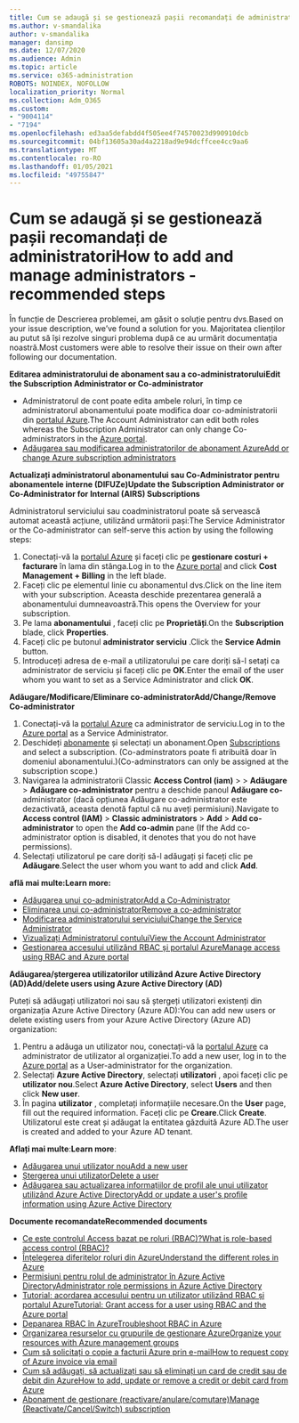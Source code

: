 ```yaml
---
title: Cum se adaugă și se gestionează pașii recomandați de administratori
ms.author: v-smandalika
author: v-smandalika
manager: dansimp
ms.date: 12/07/2020
ms.audience: Admin
ms.topic: article
ms.service: o365-administration
ROBOTS: NOINDEX, NOFOLLOW
localization_priority: Normal
ms.collection: Adm_O365
ms.custom:
- "9004114"
- "7194"
ms.openlocfilehash: ed3aa5defabdd4f505ee4f74570023d990910dcb
ms.sourcegitcommit: 04bf13605a30ad4a2218ad9e94dcffcee4cc9aa6
ms.translationtype: MT
ms.contentlocale: ro-RO
ms.lasthandoff: 01/05/2021
ms.locfileid: "49755847"
---
```

# <a name="how-to-add-and-manage-administrators---recommended-steps"></a><span data-ttu-id="3ae67-102">Cum se adaugă și se gestionează pașii recomandați de administratori</span><span class="sxs-lookup"><span data-stu-id="3ae67-102">How to add and manage administrators - recommended steps</span></span>

<span data-ttu-id="3ae67-103">În funcție de Descrierea problemei, am găsit o soluție pentru dvs.</span><span class="sxs-lookup"><span data-stu-id="3ae67-103">Based on your issue description, we’ve found a solution for you.</span></span> <span data-ttu-id="3ae67-104">Majoritatea clienților au putut să își rezolve singuri problema după ce au urmărit documentația noastră.</span><span class="sxs-lookup"><span data-stu-id="3ae67-104">Most customers were able to resolve their issue on their own after following our documentation.</span></span>

<span data-ttu-id="3ae67-105">**Editarea administratorului de abonament sau a co-administratorului**</span><span class="sxs-lookup"><span data-stu-id="3ae67-105">**Edit the Subscription Administrator or Co-administrator**</span></span>

- <span data-ttu-id="3ae67-106">Administratorul de cont poate edita ambele roluri, în timp ce administratorul abonamentului poate modifica doar co-administratorii din [portalul Azure](https://ms.portal.azure.com/#home).</span><span class="sxs-lookup"><span data-stu-id="3ae67-106">The Account Administrator can edit both roles whereas the Subscription Administrator can only change Co-administrators in the [Azure portal](https://ms.portal.azure.com/#home).</span></span>
- [<span data-ttu-id="3ae67-107">Adăugarea sau modificarea administratorilor de abonament Azure</span><span class="sxs-lookup"><span data-stu-id="3ae67-107">Add or change Azure subscription administrators</span></span>](https://docs.microsoft.com/azure/cost-management-billing/manage/add-change-subscription-administrator)

<span data-ttu-id="3ae67-108">**Actualizați administratorul abonamentului sau Co-Administrator pentru abonamentele interne (DIFUZe)**</span><span class="sxs-lookup"><span data-stu-id="3ae67-108">**Update the Subscription Administrator or Co-Administrator for Internal (AIRS) Subscriptions**</span></span>

<span data-ttu-id="3ae67-109">Administratorul serviciului sau coadministratorul poate să servească automat această acțiune, utilizând următorii pași:</span><span class="sxs-lookup"><span data-stu-id="3ae67-109">The Service Administrator or the Co-administrator can self-serve this action by using the following steps:</span></span>

1. <span data-ttu-id="3ae67-110">Conectați-vă la [portalul Azure](https://ms.portal.azure.com/#home) și faceți clic pe **gestionare costuri + facturare** în lama din stânga.</span><span class="sxs-lookup"><span data-stu-id="3ae67-110">Log in to the [Azure portal](https://ms.portal.azure.com/#home) and click **Cost Management + Billing** in the left blade.</span></span>
2. <span data-ttu-id="3ae67-111">Faceți clic pe elementul linie cu abonamentul dvs.</span><span class="sxs-lookup"><span data-stu-id="3ae67-111">Click on the line item with your subscription.</span></span> <span data-ttu-id="3ae67-112">Aceasta deschide prezentarea generală a abonamentului dumneavoastră.</span><span class="sxs-lookup"><span data-stu-id="3ae67-112">This opens the Overview for your subscription.</span></span>
3. <span data-ttu-id="3ae67-113">Pe lama **abonamentului** , faceți clic pe **Proprietăți**.</span><span class="sxs-lookup"><span data-stu-id="3ae67-113">On the **Subscription** blade, click **Properties**.</span></span> 
4. <span data-ttu-id="3ae67-114">Faceți clic pe butonul **administrator serviciu** .</span><span class="sxs-lookup"><span data-stu-id="3ae67-114">Click the **Service Admin** button.</span></span>
5. <span data-ttu-id="3ae67-115">Introduceți adresa de e-mail a utilizatorului pe care doriți să-l setați ca administrator de serviciu și faceți clic pe **OK**.</span><span class="sxs-lookup"><span data-stu-id="3ae67-115">Enter the email of the user whom you want to set as a Service Administrator and click **OK**.</span></span>

<span data-ttu-id="3ae67-116">**Adăugare/Modificare/Eliminare co-administrator**</span><span class="sxs-lookup"><span data-stu-id="3ae67-116">**Add/Change/Remove Co-administrator**</span></span>

1. <span data-ttu-id="3ae67-117">Conectați-vă la [portalul Azure](https://ms.portal.azure.com/#home) ca administrator de serviciu.</span><span class="sxs-lookup"><span data-stu-id="3ae67-117">Log in to the [Azure portal](https://ms.portal.azure.com/#home) as a Service Administrator.</span></span>
2. <span data-ttu-id="3ae67-118">Deschideți [abonamente](https://ms.portal.azure.com/#blade/Microsoft_Azure_Billing/SubscriptionsBlade) și selectați un abonament.</span><span class="sxs-lookup"><span data-stu-id="3ae67-118">Open [Subscriptions](https://ms.portal.azure.com/#blade/Microsoft_Azure_Billing/SubscriptionsBlade) and select a subscription.</span></span> <span data-ttu-id="3ae67-119">(Co-adminstrators poate fi atribuită doar în domeniul abonamentului.)</span><span class="sxs-lookup"><span data-stu-id="3ae67-119">(Co-adminstrators can only be assigned at the subscription scope.)</span></span>
3. <span data-ttu-id="3ae67-120">Navigarea la administratorii Classic **Access Control (iam)**  >    >  **Adăugare**  >  **Adăugare co-administrator** pentru a deschide panoul **Adăugare co-** administrator (dacă opțiunea Adăugare co-administrator este dezactivată, aceasta denotă faptul că nu aveți permisiuni).</span><span class="sxs-lookup"><span data-stu-id="3ae67-120">Navigate to **Access control (IAM)** > **Classic administrators** > **Add** > **Add co-administrator** to open the **Add co-admin** pane (If the Add co-administrator option is disabled, it denotes that you do not have permissions).</span></span>
4. <span data-ttu-id="3ae67-121">Selectați utilizatorul pe care doriți să-l adăugați și faceți clic pe **Adăugare**.</span><span class="sxs-lookup"><span data-stu-id="3ae67-121">Select the user whom you want to add and click **Add**.</span></span>

<span data-ttu-id="3ae67-122">**află mai multe:**</span><span class="sxs-lookup"><span data-stu-id="3ae67-122">**Learn more:**</span></span>
- [<span data-ttu-id="3ae67-123">Adăugarea unui co-administrator</span><span class="sxs-lookup"><span data-stu-id="3ae67-123">Add a Co-Administrator</span></span>](https://docs.microsoft.com/azure/role-based-access-control/classic-administrators)
- [<span data-ttu-id="3ae67-124">Eliminarea unui co-administrator</span><span class="sxs-lookup"><span data-stu-id="3ae67-124">Remove a co-administrator</span></span>](https://docs.microsoft.com/azure/role-based-access-control/classic-administrators)
- [<span data-ttu-id="3ae67-125">Modificarea administratorului serviciului</span><span class="sxs-lookup"><span data-stu-id="3ae67-125">Change the Service Administrator</span></span>](https://docs.microsoft.com/azure/role-based-access-control/classic-administrators)
- [<span data-ttu-id="3ae67-126">Vizualizați Administratorul contului</span><span class="sxs-lookup"><span data-stu-id="3ae67-126">View the Account Administrator</span></span>](https://docs.microsoft.com/azure/role-based-access-control/classic-administrators)
- [<span data-ttu-id="3ae67-127">Gestionarea accesului utilizând RBAC și portalul Azure</span><span class="sxs-lookup"><span data-stu-id="3ae67-127">Manage access using RBAC and Azure portal</span></span>](https://docs.microsoft.com/azure/role-based-access-control/role-assignments-portal)

<span data-ttu-id="3ae67-128">**Adăugarea/ștergerea utilizatorilor utilizând Azure Active Directory (AD)**</span><span class="sxs-lookup"><span data-stu-id="3ae67-128">**Add/delete users using Azure Active Directory (AD)**</span></span>

<span data-ttu-id="3ae67-129">Puteți să adăugați utilizatori noi sau să ștergeți utilizatori existenți din organizația Azure Active Directory (Azure AD):</span><span class="sxs-lookup"><span data-stu-id="3ae67-129">You can add new users or delete existing users from your Azure Active Directory (Azure AD) organization:</span></span>

1. <span data-ttu-id="3ae67-130">Pentru a adăuga un utilizator nou, conectați-vă la [portalul Azure](https://ms.portal.azure.com/#home) ca administrator de utilizator al organizației.</span><span class="sxs-lookup"><span data-stu-id="3ae67-130">To add a new user, log in to the [Azure portal](https://ms.portal.azure.com/#home) as a User-administrator for the organization.</span></span>
2. <span data-ttu-id="3ae67-131">Selectați **Azure Active Directory**, selectați **utilizatori** , apoi faceți clic pe **utilizator nou**.</span><span class="sxs-lookup"><span data-stu-id="3ae67-131">Select **Azure Active Directory**, select **Users** and then click **New user**.</span></span>
3. <span data-ttu-id="3ae67-132">În pagina **utilizator** , completați informațiile necesare.</span><span class="sxs-lookup"><span data-stu-id="3ae67-132">On the **User** page, fill out the required information.</span></span> <span data-ttu-id="3ae67-133">Faceți clic pe **Creare**.</span><span class="sxs-lookup"><span data-stu-id="3ae67-133">Click **Create**.</span></span> <span data-ttu-id="3ae67-134">Utilizatorul este creat și adăugat la entitatea găzduită Azure AD.</span><span class="sxs-lookup"><span data-stu-id="3ae67-134">The user is created and added to your Azure AD tenant.</span></span>

<span data-ttu-id="3ae67-135">**Aflați mai multe**:</span><span class="sxs-lookup"><span data-stu-id="3ae67-135">**Learn more**:</span></span>

- [<span data-ttu-id="3ae67-136">Adăugarea unui utilizator nou</span><span class="sxs-lookup"><span data-stu-id="3ae67-136">Add a new user</span></span>](https://docs.microsoft.com/azure/active-directory/fundamentals/add-users-azure-active-directory)
- [<span data-ttu-id="3ae67-137">Ștergerea unui utilizator</span><span class="sxs-lookup"><span data-stu-id="3ae67-137">Delete a user</span></span>](https://docs.microsoft.com/azure/active-directory/fundamentals/add-users-azure-active-directory)
- [<span data-ttu-id="3ae67-138">Adăugarea sau actualizarea informațiilor de profil ale unui utilizator utilizând Azure Active Directory</span><span class="sxs-lookup"><span data-stu-id="3ae67-138">Add or update a user's profile information using Azure Active Directory</span></span>](https://docs.microsoft.com/azure/active-directory/fundamentals/active-directory-users-profile-azure-portal)

<span data-ttu-id="3ae67-139">**Documente recomandate**</span><span class="sxs-lookup"><span data-stu-id="3ae67-139">**Recommended documents**</span></span>

- [<span data-ttu-id="3ae67-140">Ce este controlul Access bazat pe roluri (RBAC)?</span><span class="sxs-lookup"><span data-stu-id="3ae67-140">What is role-based access control (RBAC)?</span></span>](https://docs.microsoft.com/azure/role-based-access-control/overview)
- [<span data-ttu-id="3ae67-141">Înțelegerea diferitelor roluri din Azure</span><span class="sxs-lookup"><span data-stu-id="3ae67-141">Understand the different roles in Azure</span></span>](https://docs.microsoft.com/azure/role-based-access-control/rbac-and-directory-admin-roles)
- [<span data-ttu-id="3ae67-142">Permisiuni pentru rolul de administrator în Azure Active Directory</span><span class="sxs-lookup"><span data-stu-id="3ae67-142">Administrator role permissions in Azure Active Directory</span></span>](https://docs.microsoft.com/azure/active-directory/roles/permissions-reference)
- [<span data-ttu-id="3ae67-143">Tutorial: acordarea accesului pentru un utilizator utilizând RBAC și portalul Azure</span><span class="sxs-lookup"><span data-stu-id="3ae67-143">Tutorial: Grant access for a user using RBAC and the Azure portal</span></span>](https://docs.microsoft.com/azure/role-based-access-control/quickstart-assign-role-user-portal)
- [<span data-ttu-id="3ae67-144">Depanarea RBAC în Azure</span><span class="sxs-lookup"><span data-stu-id="3ae67-144">Troubleshoot RBAC in Azure</span></span>](https://docs.microsoft.com/azure/role-based-access-control/troubleshooting)
- [<span data-ttu-id="3ae67-145">Organizarea resurselor cu grupurile de gestionare Azure</span><span class="sxs-lookup"><span data-stu-id="3ae67-145">Organize your resources with Azure management groups</span></span>](https://docs.microsoft.com/azure/governance/management-groups/overview)
- [<span data-ttu-id="3ae67-146">Cum să solicitați o copie a facturii Azure prin e-mail</span><span class="sxs-lookup"><span data-stu-id="3ae67-146">How to request copy of Azure invoice via email</span></span>](https://azure.microsoft.com/en-us/blog/azure-email-invoices/)
- [<span data-ttu-id="3ae67-147">Cum să adăugați, să actualizați sau să eliminați un card de credit sau de debit din Azure</span><span class="sxs-lookup"><span data-stu-id="3ae67-147">How to add, update or remove a credit or debit card from Azure</span></span>](https://docs.microsoft.com/azure/cost-management-billing/manage/change-credit-card)
- [<span data-ttu-id="3ae67-148">Abonament de gestionare (reactivare/anulare/comutare)</span><span class="sxs-lookup"><span data-stu-id="3ae67-148">Manage (Reactivate/Cancel/Switch) subscription</span></span>](https://docs.microsoft.com/azure/cost-management-billing/manage/subscription-disabled)



